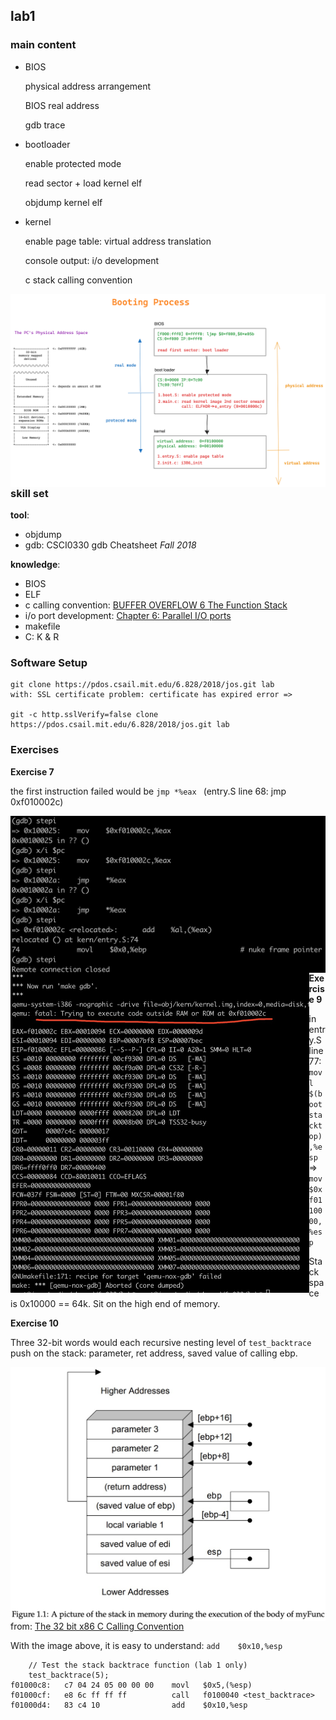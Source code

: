 

## lab1

### **main content**

- BIOS

  physical address arrangement

  BIOS real address 

  gdb trace

- bootloader

  enable protected mode

  read sector + load kernel elf

  objdump kernel elf

- kernel

  enable page table: virtual address translation

  console output: i/o development

  c stack calling convention

<img src="./raw/lab1-booting_process.png?raw=true" alt="ssh_port" style="zoom:50%;float: left" />

### skill set

**tool**:

- objdump
- gdb: CSCI0330 gdb Cheatsheet *Fall 2018*

**knowledge**:

- BIOS
- ELF
- c calling convention: [BUFFER OVERFLOW 6 The Function Stack](https://www.tenouk.com/Bufferoverflowc/Bufferoverflow2a.html)
- i/o port development: [Chapter 6: Parallel I/O ports](https://users.ece.utexas.edu/~valvano/Volume1/E-Book/C6_MicrocontrollerPorts.htm)
- makefile
- C: K & R



### Software Setup

```
git clone https://pdos.csail.mit.edu/6.828/2018/jos.git lab
with: SSL certificate problem: certificate has expired error => 

git -c http.sslVerify=false clone https://pdos.csail.mit.edu/6.828/2018/jos.git lab
```



### Exercises

**Exercise 7**

the first instruction failed would be `jmp *%eax `  (entry.S line 68: jmp 0xf010002c)

<img src="./raw/lab1-e7-1.jpg?raw=true" alt="ssh_port" style="zoom:50%;float: left" />

<img src="./raw/lab1-e7-2.jpg?raw=true" alt="ssh_port" style="zoom:50%;float: left" />



**Exercise 9**

in entry.S line 77: `movl	$(bootstacktop),%esp`   =>  `mov    $0xf0110000,%esp`

Stack space is 0x10000 == 64k. Sit on the high end of memory.



**Exercise 10**

Three 32-bit words would each recursive nesting level of `test_backtrace` push on the stack: parameter, ret address, saved value of calling ebp.

<img src="./raw/lab1-e10-1.jpg?raw=true" alt="call convention" style="zoom:50%;float: left" />

from: [The 32 bit x86 C Calling Convention](https://aaronbloomfield.github.io/pdr/book/x86-32bit-ccc-chapter.pdf)

With the image above, it is easy to understand: `add    $0x10,%esp`

```
	// Test the stack backtrace function (lab 1 only)
	test_backtrace(5);
f01000c8:	c7 04 24 05 00 00 00 	movl   $0x5,(%esp)
f01000cf:	e8 6c ff ff ff       	call   f0100040 <test_backtrace>
f01000d4:	83 c4 10             	add    $0x10,%esp
```

